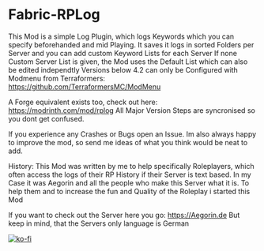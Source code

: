# Fabric-RPLog
This Mod is a simple Log Plugin, which logs Keywords which you can specify beforehanded and mid Playing. 
It saves it logs in sorted Folders per Server and you can add custom Keyword Lists for each Server
If none Custom Server List is given, the Mod uses the Default List which can also be edited independtly
Versions below 4.2  can only be Configured with Modmenu from Terraformers: https://github.com/TerraformersMC/ModMenu

A Forge equivalent exists too, check out here: https://modrinth.com/mod/rplog
All Major Version Steps are syncronised so you dont get confused.

If you experience any Crashes or Bugs open an Issue. Im also always happy to improve the mod, so send me ideas of what you think would be neat to add.

History:
This Mod was written by me to help specifically Roleplayers, which often access the logs of their RP History if their Server is text based. 
In my Case it was Aegorin and all the people who make this Server what it is. To help them and to increase the fun and Quality of the Roleplay i started this Mod 

If you want to check out the Server here you go: https://Aegorin.de
But keep in mind, that the Servers only language is German

[![ko-fi](https://ko-fi.com/img/githubbutton_sm.svg)](https://ko-fi.com/A0A2H14AJ)
